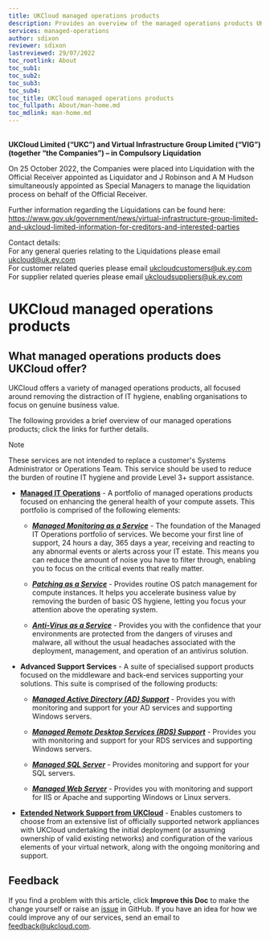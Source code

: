 ```yaml
---
title: UKCloud managed operations products
description: Provides an overview of the managed operations products UKCloud provides
services: managed-operations
author: sdixon
reviewer: sdixon
lastreviewed: 29/07/2022
toc_rootlink: About
toc_sub1: 
toc_sub2:
toc_sub3:
toc_sub4:
toc_title: UKCloud managed operations products
toc_fullpath: About/man-home.md
toc_mdlink: man-home.md
---
```


<br>**UKCloud Limited (“UKC”) and Virtual Infrastructure Group Limited (“VIG”) (together “the Companies”) – in Compulsory Liquidation**

On 25 October 2022, the Companies were placed into Liquidation with the Official Receiver appointed as Liquidator and J Robinson and A M Hudson simultaneously appointed as Special Managers to manage the liquidation process on behalf of the Official Receiver.

Further information regarding the Liquidations can be found here: <https://www.gov.uk/government/news/virtual-infrastructure-group-limited-and-ukcloud-limited-information-for-creditors-and-interested-parties>

Contact details:<br>
For any general queries relating to the Liquidations please email <ukcloud@uk.ey.com><br>
For customer related queries please email <ukcloudcustomers@uk.ey.com><br>
For supplier related queries please email <ukcloudsuppliers@uk.ey.com>

# UKCloud managed operations products

## What managed operations products does UKCloud offer?

UKCloud offers a variety of managed operations products, all focused around removing the distraction of IT hygiene, enabling organisations to focus on genuine business value.

The following provides a brief overview of our managed operations products; click the links for further details.

> [!NOTE]
> These services are not intended to replace a customer's Systems Administrator or Operations Team. This service should be used to reduce the burden of routine IT hygiene and provide Level 3+ support assistance.

- [**Managed IT Operations**](https://ukcloud.com/app/uploads/2022/08/ukc-svc-251-managed-it-operations-service-definition-13.0.pdf) - A portfolio of managed operations products focused on enhancing the general health of your compute assets. This portfolio is comprised of the following elements:
  
  - [**_Managed Monitoring as a Service_**](man-sco-monitoring.md) - The foundation of the Managed IT Operations portfolio of services. We become your first line of support, 24 hours a day, 365 days a year, receiving and reacting to any abnormal events or alerts across your IT estate. This means you can reduce the amount of noise you have to filter through, enabling you to focus on the critical events that really matter.

  - [**_Patching as a Service_**](man-sco-patching.md) - Provides routine OS patch management for compute instances. It helps you accelerate business value by removing the burden of basic OS hygiene, letting you focus your attention above the operating system.

  - [**_Anti-Virus as a Service_**](man-sco-antivirus.md) - Provides you with the confidence that your environments are protected from the dangers of viruses and malware, all without the usual headaches associated with the deployment, management, and operation of an antivirus solution.

- **Advanced Support Services** - A suite of specialised support products focused on the middleware and back-end services supporting your solutions. This suite is comprised of the following products:

  - [**_Managed Active Directory (AD) Support_**](https://ukcloud.com/app/uploads/2022/08/ukc-svc-253-managed-active-directory-support-service-definition-13.0.pdf) - Provides you with monitoring and support for your AD services and supporting Windows servers.

  - [**_Managed Remote Desktop Services (RDS) Support_**](https://ukcloud.com/app/uploads/2022/08/ukc-svc-254-managed-rds-support-service-definition-13.0.pdf) - Provides you with monitoring and support for your RDS services and supporting Windows servers.

  - [**_Managed SQL Server_**](https://ukcloud.com/app/uploads/2022/08/ukc-svc-252-managed-sql-server-service-definition-13.0.pdf) - Provides monitoring and support for your SQL servers.

  - [**_Managed Web Server_**](https://ukcloud.com/app/uploads/2022/08/ukc-svc-255-managed-web-server-service-definition-13.0.pdf) - Provides you with monitoring and support for IIS or Apache and supporting Windows or Linux servers.

- [**Extended Network Support from UKCloud**](https://ukcloud.com/app/uploads/2022/08/ukc-svc-248-extended-network-support-from-ukcloud-service-definition-13.0.pdf) - Enables customers to choose from an extensive list of officially supported network appliances with UKCloud undertaking the initial deployment (or assuming ownership of valid existing networks) and configuration of the various elements of your virtual network, along with the ongoing monitoring and support.

## Feedback

If you find a problem with this article, click **Improve this Doc** to make the change yourself or raise an [issue](https://github.com/UKCloud/documentation/issues) in GitHub. If you have an idea for how we could improve any of our services, send an email to <feedback@ukcloud.com>.

